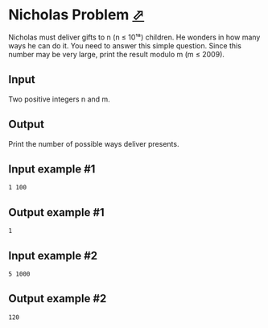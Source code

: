 # Nicholas Problem [⬀](https://www.e-olymp.com/en/problems/513)

Nicholas must deliver gifts to n (n ≤ 10¹⁸) children. He wonders in how many ways he can do it. You need to answer this simple question. Since this number may be very large, print the result modulo m (m ≤ 2009).

## Input
Two positive integers n and m.

## Output
Print the number of possible ways deliver presents.

## Input example #1
```
1 100
```

## Output example #1
```
1
```

## Input example #2
```
5 1000
```

## Output example #2
```
120
```
